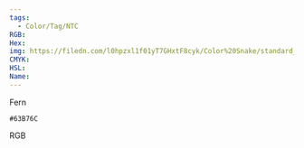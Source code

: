 ```yaml
---
tags:
  - Color/Tag/NTC
RGB:
Hex:
img: https://filedn.com/l0hpzxl1f01yT7GHxtF8cyk/Color%20Snake/standard_csv_to_svg/%23/63B76C.svg
CMYK:
HSL:
Name:
---
```

Fern
```palette
#63B76C
```
RGB
